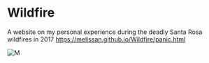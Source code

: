# Wildfire
A website on my personal experience during the deadly Santa Rosa wildfires in 2017
https://melissan.github.io/Wildfire/panic.html

![M](https://pasteboard.co/H8a3F6B.png)

